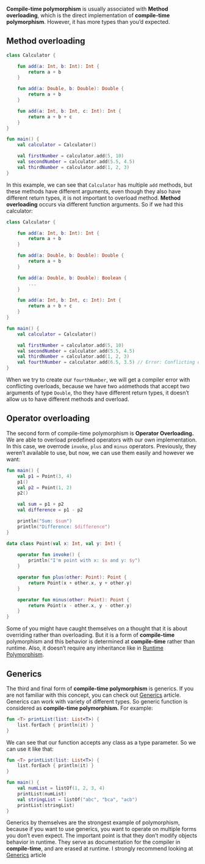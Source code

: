 **Compile-time polymorphism** is usually associated with **Method overloading**, which is the direct implementation of **compile-time polymorphism**. However, it has more types than you’d expected.

## Method overloading

```kotlin
class Calculator {

    fun add(a: Int, b: Int): Int {
        return a + b
    }

    fun add(a: Double, b: Double): Double {
        return a + b
    }

    fun add(a: Int, b: Int, c: Int): Int {
        return a + b + c
    }
}

fun main() {
    val calculator = Calculator()

    val firstNumber = calculator.add(5, 10)
    val secondNumber = calculator.add(5.5, 4.5)
    val thirdNumber = calculator.add(1, 2, 3)
}
```

In this example, we can see that `Calculator` has multiple `add` methods, but these methods have different arguments, even though they also have different return types, it is not important to overload method. **Method overloading** occurs via different function arguments. So if we had this calculator:

```kotlin
class Calculator {

    fun add(a: Int, b: Int): Int {
        return a + b
    }

    fun add(a: Double, b: Double): Double {
        return a + b
    }

    fun add(a: Double, b: Double): Boolean {
        ...
    }

    fun add(a: Int, b: Int, c: Int): Int {
        return a + b + c
    }
}

fun main() {
    val calculator = Calculator()

    val firstNumber = calculator.add(5, 10)
    val secondNumber = calculator.add(5.5, 4.5)
    val thirdNumber = calculator.add(1, 2, 3)
    val fourthNumber = calculator.add(6.5, 3.5) // Error: Conflicting overloads.
}
```

When we try to create our `fourthNumber`, we will get a compiler error with conflicting overloads, because we have two `add`methods that accept two arguments of type `Double`, tho they have different return types, it doesn’t allow us to have different methods and overload.

## Operator overloading

The second form of compile-time polymorphism is **Operator Overloading.** We are able to overload predefined operators with our own implementation. In this case, we overrode `invoke`, `plus` and `minus` operators. Previously, they weren’t available to use, but now, we can use them easily and however we want:

```kotlin
fun main() {
    val p1 = Point(3, 4)
    p1()
    val p2 = Point(1, 2)
    p2()

    val sum = p1 + p2
    val difference = p1 - p2

    println("Sum: $sum")
    println("Difference: $difference")
}

data class Point(val x: Int, val y: Int) {
    
    operator fun invoke() {
        println("I'm point with x: $x and y: $y")
    }

    operator fun plus(other: Point): Point {
        return Point(x + other.x, y + other.y)
    }

    operator fun minus(other: Point): Point {
        return Point(x - other.x, y - other.y)
    }
}
```

Some of you might have caught themselves on a thought that it is about overriding rather than overloading. But it is a form of **compile-time** polymorphism and this behavior is determined at **compile-time** rather than runtime. Also, it doesn’t require any inheritance like in [Runtime Polymorphism](https://www.notion.so/Runtime-Polymorphism-bb8282d841754657a3729d2b4cb109a5?pvs=21).

## Generics

The third and final form of **compile-time polymorphism** is generics. If you are not familiar with this concept, you can check out [Generics](https://www.notion.so/Generics-1cb2e6fd5ff64c1c813f4bcf901b3009?pvs=21) article. Generics can work with variety of different types. So generic function is considered as **compile-time polymorphism.** For example:

```kotlin
fun <T> printList(list: List<T>) {
    list.forEach { println(it) }
}
```

We can see that our function accepts any class as a type parameter. So we can use it like that:

```kotlin
fun <T> printList(list: List<T>) {
    list.forEach { println(it) }
}

fun main() {
    val numList = listOf(1, 2, 3, 4)
    printList(numList)
    val stringList = listOf("abc", "bca", "acb")
    printList(stringList)
}
```

Generics by themselves are the strongest example of polymorphism, because if you want to use generics, you want to operate on multiple forms you don’t even expect. The important point is that they don’t modify objects behavior in runtime. They serve as documentation for the compiler in **compile-time**, and are erased at runtime. I strongly recommend looking at [Generics](https://www.notion.so/Generics-1cb2e6fd5ff64c1c813f4bcf901b3009?pvs=21) article